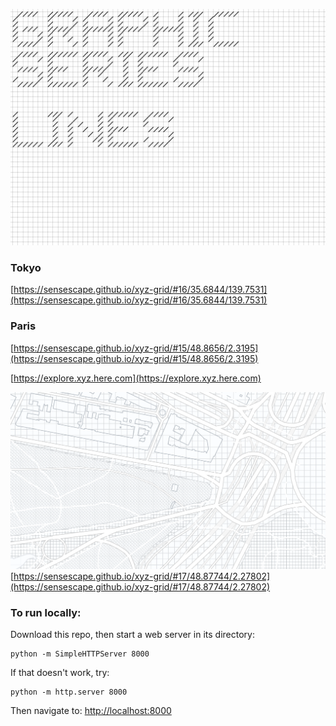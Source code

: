 ![GRAPHIC SERIES](https://raw.githubusercontent.com/sensescape/xyz-grid/master/images/grid-title2.jpg)

### Tokyo
[https://sensescape.github.io/xyz-grid/#16/35.6844/139.7531](https://sensescape.github.io/xyz-grid/#16/35.6844/139.7531)

### Paris
[https://sensescape.github.io/xyz-grid/#15/48.8656/2.3195](https://sensescape.github.io/xyz-grid/#15/48.8656/2.3195)

[https://explore.xyz.here.com](https://explore.xyz.here.com)

![GRID](https://raw.githubusercontent.com/sensescape/xyz-grid/master/images/xyz-grid-map1.png)
[https://sensescape.github.io/xyz-grid/#17/48.87744/2.27802](https://sensescape.github.io/xyz-grid/#17/48.87744/2.27802)


### To run locally:

Download this repo, then start a web server in its directory:

    python -m SimpleHTTPServer 8000
    
If that doesn't work, try:

    python -m http.server 8000
    
Then navigate to: [http://localhost:8000](http://localhost:8000)


